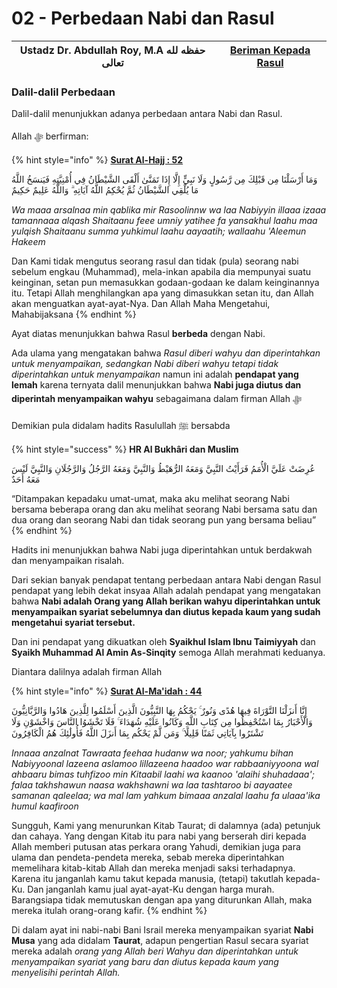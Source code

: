 # 02 - Perbedaan Nabi dan Rasul

| Ustadz Dr. Abdullah Roy, M.A حفظه لله تعالى | ****[**Beriman Kepada Rasul**](./)**** |
| ------------------------------------------- | -------------------------------------- |

### Dalil-dalil Perbedaan

Dalil-dalil menunjukkan adanya perbedaan antara Nabi dan Rasul.&#x20;

Allah ﷻ berfirman:

{% hint style="info" %}
****[**Surat Al-Hajj : 52**](https://appngaji.com/al-hajj/ayat-52/)****

وَمَا أَرْسَلْنَا مِن قَبْلِكَ مِن رَّسُولٍ وَلَا نَبِيٍّ إِلَّا إِذَا تَمَنَّىٰ أَلْقَى الشَّيْطَانُ فِي أُمْنِيَّتِهِ فَيَنسَخُ اللَّهُ مَا يُلْقِي الشَّيْطَانُ ثُمَّ يُحْكِمُ اللَّهُ آيَاتِهِ ۗ وَاللَّهُ عَلِيمٌ حَكِيمٌ

_Wa maaa arsalnaa min qablika mir Rasoolinnw wa laa Nabiyyin illaaa izaaa tamannaaa alqash Shaitaanu feee umniy yatihee fa yansakhul laahu maa yulqish Shaitaanu summa yuhkimul laahu aayaatih; wallaahu 'Aleemun Hakeem_

Dan Kami tidak mengutus seorang rasul dan tidak (pula) seorang nabi sebelum engkau (Muhammad), mela-inkan apabila dia mempunyai suatu keinginan, setan pun memasukkan godaan-godaan ke dalam keinginannya itu. Tetapi Allah menghilangkan apa yang dimasukkan setan itu, dan Allah akan menguatkan ayat-ayat-Nya. Dan Allah Maha Mengetahui, Mahabijaksana
{% endhint %}

Ayat diatas menunjukkan bahwa Rasul **berbeda** dengan Nabi.

Ada ulama yang mengatakan bahwa _Rasul diberi wahyu dan diperintahkan untuk menyampaikan, sedangkan Nabi diberi wahyu tetapi tidak diperintahkan untuk menyampaikan_ namun ini adalah **pendapat yang lemah** karena ternyata dalil menunjukkan bahwa **Nabi juga diutus dan diperintah menyampaikan wahyu** sebagaimana dalam firman Allah ﷻ&#x20;

Demikian pula didalam hadits Rasulullah ﷺ bersabda

{% hint style="success" %}
**HR Al Bukhâri dan Muslim**

عُرِضَتْ عَلَيَّ الْأُمَمُ فَرَأَيْتُ النَّبِيَّ وَمَعَهُ الرُّهَيْطُ وَالنَّبِيَّ وَمَعَهُ الرَّجُلُ وَالرَّجُلَانِ وَالنَّبِيَّ لَيْسَ مَعَهُ أَحَدٌ

“Ditampakan kepadaku umat-umat, maka aku melihat seorang Nabi bersama beberapa orang dan aku melihat seorang Nabi bersama satu dan dua orang dan seorang Nabi dan tidak seorang pun yang bersama beliau”
{% endhint %}

Hadits ini menunjukkan bahwa Nabi juga diperintahkan untuk berdakwah dan menyampaikan risalah.

Dari sekian banyak pendapat tentang perbedaan antara Nabi dengan Rasul pendapat yang lebih dekat insyaa Allah adalah pendapat yang mengatakan bahwa **Nabi adalah Orang yang Allah berikan wahyu diperintahkan untuk menyampaikan syariat sebelumnya dan diutus kepada kaum yang sudah mengetahui syariat tersebut.**

Dan ini pendapat yang dikuatkan oleh **Syaikhul Islam Ibnu Taimiyyah** dan **Syaikh Muhammad Al Amin As-Sinqity** semoga Allah merahmati keduanya.

Diantara dalilnya adalah firman Allah

{% hint style="info" %}
****[**Surat Al-Ma'idah : 44**](https://appngaji.com/al-maidah/ayat-44/)****

إِنَّا أَنزَلْنَا التَّوْرَاةَ فِيهَا هُدًى وَنُورٌ ۚ يَحْكُمُ بِهَا النَّبِيُّونَ الَّذِينَ أَسْلَمُوا لِلَّذِينَ هَادُوا وَالرَّبَّانِيُّونَ وَالْأَحْبَارُ بِمَا اسْتُحْفِظُوا مِن كِتَابِ اللَّهِ وَكَانُوا عَلَيْهِ شُهَدَاءَ ۚ فَلَا تَخْشَوُا النَّاسَ وَاخْشَوْنِ وَلَا تَشْتَرُوا بِآيَاتِي ثَمَنًا قَلِيلًا ۚ وَمَن لَّمْ يَحْكُم بِمَا أَنزَلَ اللَّهُ فَأُولَٰئِكَ هُمُ الْكَافِرُونَ

_Innaaa anzalnat Tawraata feehaa hudanw wa noor; yahkumu bihan Nabiyyoonal lazeena aslamoo lillazeena haadoo war rabbaaniyyoona wal ahbaaru bimas tuhfizoo min Kitaabil laahi wa kaanoo 'alaihi shuhadaaa'; falaa takhshawun naasa wakhshawni wa laa tashtaroo bi aayaatee samanan qaleelaa; wa mal lam yahkum bimaaa anzalal laahu fa ulaaa'ika humul kaafiroon_

Sungguh, Kami yang menurunkan Kitab Taurat; di dalamnya (ada) petunjuk dan cahaya. Yang dengan Kitab itu para nabi yang berserah diri kepada Allah memberi putusan atas perkara orang Yahudi, demikian juga para ulama dan pendeta-pendeta mereka, sebab mereka diperintahkan memelihara kitab-kitab Allah dan mereka menjadi saksi terhadapnya. Karena itu janganlah kamu takut kepada manusia, (tetapi) takutlah kepada-Ku. Dan janganlah kamu jual ayat-ayat-Ku dengan harga murah. Barangsiapa tidak memutuskan dengan apa yang diturunkan Allah, maka mereka itulah orang-orang kafir.
{% endhint %}

Di dalam ayat ini nabi-nabi Bani Israil mereka menyampaikan syariat **Nabi Musa** yang ada didalam **Taurat**, adapun pengertian Rasul secara syariat mereka adalah _orang yang Allah beri Wahyu dan diperintahkan untuk menyampaikan syariat yang baru dan diutus kepada kaum yang menyelisihi perintah Allah._
